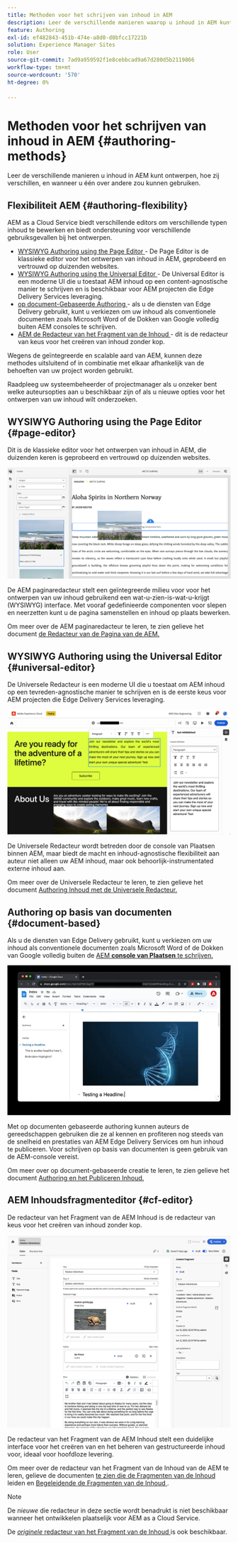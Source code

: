 ```yaml
---
title: Methoden voor het schrijven van inhoud in AEM
description: Leer de verschillende manieren waarop u inhoud in AEM kunt ontwerpen en hoe deze verschillen.
feature: Authoring
exl-id: ef482843-451b-474e-a8d0-d0bfcc17221b
solution: Experience Manager Sites
role: User
source-git-commit: 7ad9a959592f1e8cebbcad9a67d280d5b2119866
workflow-type: tm+mt
source-wordcount: '570'
ht-degree: 0%

---
```


# Methoden voor het schrijven van inhoud in AEM {#authoring-methods}

Leer de verschillende manieren u inhoud in AEM kunt ontwerpen, hoe zij verschillen, en wanneer u één over andere zou kunnen gebruiken.

## Flexibiliteit AEM {#authoring-flexibility}

AEM as a Cloud Service biedt verschillende editors om verschillende typen inhoud te bewerken en biedt ondersteuning voor verschillende gebruiksgevallen bij het ontwerpen.

* [ WYSIWYG Authoring using the Page Editor ](#page-editor) - De Page Editor is de klassieke editor voor het ontwerpen van inhoud in AEM, geprobeerd en vertrouwd op duizenden websites.
* [ WYSIWYG Authoring using the Universal Editor ](#universal-editor) - De Universal Editor is een moderne UI die u toestaat AEM inhoud op een content-agnostische manier te schrijven en is beschikbaar voor AEM projecten die Edge Delivery Services leveraging.
* [ op document-Gebaseerde Authoring ](#document-based) - als u de diensten van Edge Delivery gebruikt, kunt u verkiezen om uw inhoud als conventionele documenten zoals Microsoft Word of de Dokken van Google volledig buiten AEM consoles te schrijven.
* [ AEM de Redacteur van het Fragment van de Inhoud ](#cf-editor) - dit is de redacteur van keus voor het creëren van inhoud zonder kop.

Wegens de geïntegreerde en scalable aard van AEM, kunnen deze methodes uitsluitend of in combinatie met elkaar afhankelijk van de behoeften van uw project worden gebruikt.

Raadpleeg uw systeembeheerder of projectmanager als u onzeker bent welke auteursopties aan u beschikbaar zijn of als u nieuwe opties voor het ontwerpen van uw inhoud wilt onderzoeken.

## WYSIWYG Authoring using the Page Editor {#page-editor}

Dit is de klassieke editor voor het ontwerpen van inhoud in AEM, die duizenden keren is geprobeerd en vertrouwd op duizenden websites.

![ de AEM paginaredacteur ](assets/authoring-methods-page-editor.png)

De AEM paginaredacteur stelt een geïntegreerde milieu voor voor het ontwerpen van uw inhoud gebruikend een wat-u-zien-is-wat-u-krijgt (WYSIWYG) interface. Met vooraf gedefinieerde componenten voor slepen en neerzetten kunt u de pagina samenstellen en inhoud op plaats bewerken.

Om meer over de AEM paginaredacteur te leren, te zien gelieve het document [ de Redacteur van de Pagina van de AEM.](/help/sites-cloud/authoring/page-editor/introduction.md)

## WYSIWYG Authoring using the Universal Editor {#universal-editor}

De Universele Redacteur is een moderne UI die u toestaat om AEM inhoud op een tevreden-agnostische manier te schrijven en is de eerste keus voor AEM projecten die Edge Delivery Services leveraging.

![ Universele Redacteur ](assets/authoring-methods-ue.png)

De Universele Redacteur wordt betreden door de console van Plaatsen binnen AEM, maar biedt de macht en inhoud-agnostische flexibiliteit aan auteur niet alleen uw AEM inhoud, maar ook behoorlijk-instrumentated externe inhoud aan.

Om meer over de Universele Redacteur te leren, te zien gelieve het document [ Authoring Inhoud met de Universele Redacteur.](/help/sites-cloud/authoring/universal-editor/authoring.md)

## Authoring op basis van documenten  {#document-based}

Als u de diensten van Edge Delivery gebruikt, kunt u verkiezen om uw inhoud als conventionele documenten zoals Microsoft Word of de Dokken van Google volledig buiten de [ AEM **console van Plaatsen** te schrijven.](/help/sites-cloud/authoring/sites-console/introduction.md)

![ het uitgeven op document-gebaseerde inhoud ](assets/authoring-methods-document.jpg)

Met op documenten gebaseerde authoring kunnen auteurs de gereedschappen gebruiken die ze al kennen en profiteren nog steeds van de snelheid en prestaties van AEM Edge Delivery Services om hun inhoud te publiceren. Voor schrijven op basis van documenten is geen gebruik van de AEM-console vereist.

Om meer over op document-gebaseerde creatie te leren, te zien gelieve het document [ Authoring en het Publiceren Inhoud.](/help/edge/docs/authoring.md)

## AEM Inhoudsfragmenteditor {#cf-editor}

De redacteur van het Fragment van de AEM Inhoud is de redacteur van keus voor het creëren van inhoud zonder kop.

![ de Redacteur van het Fragment van de AEM Inhoud ](assets/authoring-methods-cf-editor.png)

De redacteur van het Fragment van de AEM Inhoud stelt een duidelijke interface voor het creëren van en het beheren van gestructureerde inhoud voor, ideaal voor hoofdloze levering.

Om meer over de redacteur van het Fragment van de Inhoud van de AEM te leren, gelieve de documenten [ te zien die de Fragmenten van de Inhoud ](/help/sites-cloud/administering/content-fragments/managing.md) leiden en [ Begeleidende de Fragmenten van de Inhoud ](/help/sites-cloud/administering/content-fragments/managing.md).

>[!NOTE]
>
>De *nieuwe* die redacteur in deze sectie wordt benadrukt is niet beschikbaar wanneer het ontwikkelen plaatselijk voor AEM as a Cloud Service.
>
>De [*originele* redacteur van het Fragment van de Inhoud ](/help/assets/content-fragments/content-fragments-variations.md) is ook beschikbaar.
